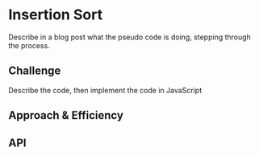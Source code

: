 # Insertion Sort
Describe in a blog post what the pseudo code is doing, stepping through the process.

## Challenge
Describe the code, then implement the code in JavaScript

## Approach & Efficiency
<!-- What approach did you take? Why? What is the Big O space/time for this approach? -->

## API
<!-- Description of each method publicly available in your Graph -->
